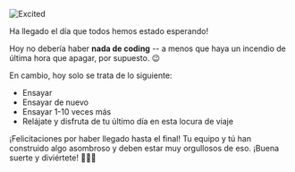 ![Excited](https://telltaletv.com/wp-content/uploads/2016/08/picture-of-seinfeld-group-jumping-at-the-door-gif.gif)


Ha llegado el día que todos hemos estado esperando!

Hoy no debería haber **nada de coding** -- a menos que haya un incendio de última hora que apagar, por supuesto. 😉

En cambio, hoy solo se trata de lo siguiente:
- Ensayar
- Ensayar de nuevo
- Ensayar 1-10 veces más
- Relájate y disfruta de tu último día en esta locura de viaje

¡Felicitaciones por haber llegado hasta el final! Tu equipo y tú han construido algo asombroso y deben estar muy orgullosos de eso. ¡Buena suerte y diviértete! 🎉🎉🎉

